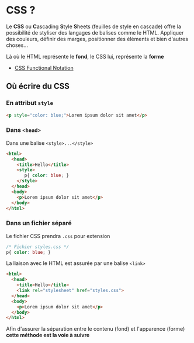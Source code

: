 # CSS ?

Le **CSS** ou **C**ascading **S**tyle **S**heets (feuilles de style en cascade) offre la possibilité de styliser des langages de balises comme le HTML. Appliquer des couleurs, définir des marges, positionner des éléments et bien d'autres choses...

Là où le HTML représente le **fond**, le CSS lui, représente la **forme**

- [CSS Functional Notation](https://developer.mozilla.org/en-US/docs/Web/CSS/CSS_Functions)

## Où écrire du CSS

### En attribut `style`

```html
<p style="color: blue;">Lorem ipsum dolor sit amet</p>
```

### Dans `<head>`

Dans une balise `<style>...</style>`

```html
<html>
  <head>
    <title>Hello</title>
    <style>
       p{ color: blue; }
    </style>
  </head>
  <body>
    <p>Lorem ipsum dolor sit amet</p>
  </body>
</html>
```

### Dans un fichier séparé


Le fichier CSS prendra `.css` pour extension

```css
/* Fichier styles.css */
p{ color: blue; }
```

La liaison avec le HTML est assurée par une balise `<link>`

```html
<html>
  <head>
    <title>Hello</title>
    <link rel="stylesheet" href="styles.css">
  </head>
  <body>
    <p>Lorem ipsum dolor sit amet</p>
  </body>
</html>
```

Afin d'assurer la séparation entre le contenu (fond) et l'apparence (forme)
**cette méthode est la voie à suivre**
